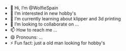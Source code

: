 - 👋 Hi, I’m @WolfieSpain
- 👀 I’m interested in new hobby's
- 🌱 I’m currently learning about klipper and 3d printing
- 💞️ I’m looking to collaborate on ...
- 📫 How to reach me ...
- 😄 Pronouns: ...
- ⚡ Fun fact: just a old man looking for hobby's
<!---
WolfieSpain/WolfieSpain is a ✨ special ✨ repository because its `README.md` (this file) appears on your GitHub profile.
You can click the Preview link to take a look at your changes.
--->
